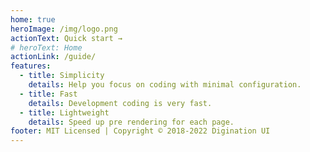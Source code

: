 ```yaml
---
home: true
heroImage: /img/logo.png
actionText: Quick start →
# heroText: Home
actionLink: /guide/
features:
  - title: Simplicity
    details: Help you focus on coding with minimal configuration.
  - title: Fast
    details: Development coding is very fast.
  - title: Lightweight
    details: Speed up pre rendering for each page.
footer: MIT Licensed | Copyright © 2018-2022 Digination UI
---
```

